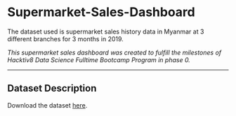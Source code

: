 # Supermarket-Sales-Dashboard

The dataset used is supermarket sales history data in Myanmar at 3 different branches for 3 months in 2019.


_This supermarket sales dashboard was created to fulfill the milestones of Hacktiv8 Data Science Fulltime Bootcamp Program in phase 0._

---

## Dataset Description

Download the dataset [here](https://www.kaggle.com/aungpyaeap/supermarket-sales).
